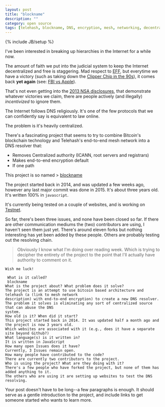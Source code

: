 ```yaml
---
layout: post
title: "blockname"
description: ""
category: open source
tags: [telehash, blockname, DNS, encryption, mesh, networking, decentralized, Internet]
---
```

{% include JB/setup %}

 I've been interested in breaking up hierarchies in the Internet for a while now. 
 
 The amount of faith we put into the judicial system to keep the Internet decentralized and free is staggering. 
 Mad respect to [EFF](https://eff.org), but everytime we have a victory (such as taking down the [Clipper Chip in the 90s](https://en.wikipedia.org/wiki/Clipper_chip)), it comes 
 back **yet again** (see: [FBI vs Apple](https://en.wikipedia.org/wiki/FBI%E2%80%93Apple_encryption_dispute)).
 
 That's not even getting into the [2013 NSA disclosures](https://projects.propublica.org/nsa-grid/), that demonstrate whatever victories we claim, there are 
 people actively (and illegally) *incentivized* to ignore them. 
 
 The Internet follows DNS religiously. It's one of the few protocols that we can confidently say is equivalent to law online. 

 The problem is it's heavily centralized.

 There's a fascinating project that seems to try to combine Bitcoin's blockchain technology and Telehash's end-to-end mesh network into a DNS resolver that:

 * Removes Centralized authority (ICANN, root servers and registrars)
 * Makes end-to-end encryption default
 * If one path 

 This project is so named > [blockname](https://github.com/telehash/blockname)

 The project started back in 2014, and was updated a few weeks ago, however any last major commit was done in 2015. It's about three years old. It's written 100% in ```javascript```.

 It's currently being tested on a couple of websites, and is working on [Testnet](http://testnet.coinsecrets.org/?to=322562.000001).

 So far, there's been three issues, and none have been closed so far. If there are other communication mediums the (two) contributors are using, I haven't seen them just yet. There's around eleven forks but nothing interesting has yet been added by these people. Others are probably testing out the resolving chain.

 > Obviously I know what I'm doing over reading week. Which is trying to decipher the entirety of the project to the point that I'll actually have authority to comment on it.

 `Wish me luck!`


 
 
 
 
 
     What is it called?
	 blockname
    What is the project about? What problem does it solve?
	The project is an attempt to use bitcoin based architecture and telehash (a (link to mesh network 
	description) with end-to-end encryption) to create a new DNS resolver. 
	The problem it solves is eliminating any sort of centralized source that can abuse the DNS
	system.
    How old is it? When did it start?
	This project started back in 2014. It was updated half a month ago and the project is now 3 years old.
    Which websites are associated with it (e.g., does it have a separate site beyond Github?)
    What language(s) is it written in?
	It is written in JavaScript
    How many open Issues does it have?
	Currently, 3 Issues remain open. 
    How many people have contributed to the code?
	There are currently two contributors to the project.
    Who is using the project? What are they doing with it?
	There's a few people who have forked the project, but none of them has added anything to it.
	The others who are using it are setting up websites to test the DNS resolving. 

Your post doesn't have to be long--a few paragraphs is enough. It should serve as a gentle introduction to the project, and include links to get someone started who wants to learn more. 
